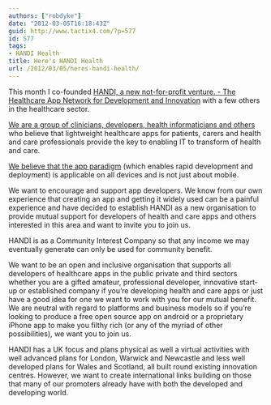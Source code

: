 ```yaml
---
authors: ["robdyke"]
date: "2012-03-05T16:18:43Z"
guid: http://www.tactix4.com/?p=577
id: 577
tags:
- HANDI Health
title: Here's HANDI Health
url: /2012/03/05/heres-handi-health/
---
```

This month I co-founded [HANDI, a new not-for-profit venture. - The Healthcare App Network for Development and Innovation](http://www.handihealth.net/about-2) with a few others in the healthcare sector.

[We are a group of clinicians, developers, health informaticians and others](http://www.handihealth.net/about-2/whose-behind-handi) who believe that lightweight healthcare apps for patients, carers and health and care professionals provide the key to enabling IT to transform of health and care.

[We believe that the app paradigm](http://handihealth.net/forget-the-m-and-concentrate-on-the-paradigm/) (which enables rapid development and deployment) is applicable on all devices and is not just about mobile.

We want to encourage and support app developers. We know from our own experience that creating an app and getting it widely used can be a painful experience and have decided to establish HANDI as a new organisation to provide mutual support for developers of health and care apps and others interested in this area and want to invite you to join us.

<!--more-->

HANDI is as a Community Interest Company so that any income we may eventually generate can only be used for community benefit.

We want to be an open and inclusive organisation that supports all developers of healthcare apps in the public private and third sectors whether you are a gifted amateur, professional developer, innovative start-up or established company if you’re developing health and care apps or just have a good idea for one we want to work with you for our mutual benefit. We are neutral with regard to platforms and business models so if you’re looking to produce a free open source app on android or a proprietary iPhone app to make you filthy rich (or any of the myriad of other possibilities), we want you to join us.

HANDI has a UK focus and plans physical as well a virtual activities with well advanced plans for London, Warwick and Newcastle and less well developed plans for Wales and Scotland, all built round existing innovation centres. However, we want to create international links building on those that many of our promoters already have with both the developed and developing world.
